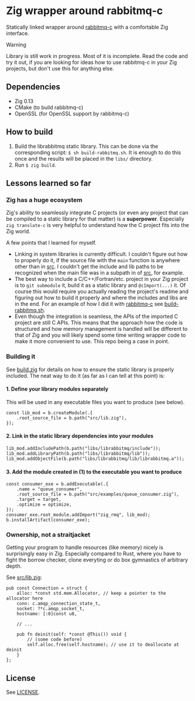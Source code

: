 Zig wrapper around rabbitmq-c
=============================

Statically linked wrapper around [rabbitmq-c](https://github.com/alanxz/rabbitmq-c/tree/v0.14.0)
with a comfortable Zig interface.

> [!WARNING]
> Library is still work in progress. Most of it is incomplete. Read the code 
> and try it out, if you are looking for ideas how to use rabbitmq-c in your
> Zig projects, but don't use this for anything else.


Dependencies
------------

- Zig 0.13
- CMake (to build rabbitmq-c)
- OpenSSL (for OpenSSL support by rabbitmq-c)


How to build
------------

1. Build the librabbitmq static library. This can be done via the corresponding
   script: `$ sh build-rabbitmq.sh`. It is enough to do this once and the
   results will be placed in the `libs/` directory.
2. Run `$ zig build`.


Lessons learned so far
----------------------

### Zig has a huge ecosystem

Zig's ability to seamlessly integrate C projects (or even any project that can
be compiled to a static library for that matter) is a **superpower**. Especially 
`zig translate-c` is very helpful to understand how the C project fits into the
Zig world.

A few points that I learned for myself.

- Linking in system libraries is currently difficult. I couldn't figure out how
  to properly do it, if the source file with the `main` function is anywhere
  other than in [src](src/). I couldn't get the include and lib paths to be 
  recognized when the main file was in a subpath in of [src](src/), for 
  example.
- The best way to include a C/C++/Fortran/etc. project in your Zig project is to
  `git submodule` it, build it as a static library and `@cImport(...)` it. Of
  course this would require you actually reading the project's readme and
  figuring out how to build it properly and where the includes and libs are in
  the end. For an example of how I did it with [rabbitmq-c](https://github.com/alanxz/rabbitmq-c/tree/v0.14.0) see
  [build-rabbitmq.sh](build-rabbitmq.sh). 
- Even though the integration is seamless, the APIs of the imported C project
  are still C APIs. This means that the approach how the code is structured and 
  how memory management is handled will be different to that of Zig and you will 
  likely spend some time writing wrapper code to make it more convenient to use.
  This repo being a case in point.

### Building it

See [build.zig](build.zig) for details on how to ensure the static library is
properly included. The neat way to do it (as far as I can tell at this point) 
is:

#### 1. Define your library modules separately

This will be used in any executable files you want to produce (see below).

```zig
const lib_mod = b.createModule(.{
    .root_source_file = b.path("src/lib.zig"),
});
```

#### 2. Link in the static library dependencies into your modules

```zig
lib_mod.addIncludePath(b.path("libs/librabbitmq/include"));
lib_mod.addLibraryPath(b.path("libs/librabbitmq/lib"));
lib_mod.addObjectFile(b.path("libs/librabbitmq/lib/librabbitmq.a"));
```

#### 3. Add the module created in (1) to the executable you want to produce

```zig
const consumer_exe = b.addExecutable(.{
    .name = "queue_consumer",
    .root_source_file = b.path("src/examples/queue_consumer.zig"),
    .target = target,
    .optimize = optimize,
});
consumer_exe.root_module.addImport("zig_rmq", lib_mod);
b.installArtifact(consumer_exe);
```

### Ownership, not a straitjacket

Getting your program to handle resources (like memory) nicely is surprisingly 
easy in Zig. Especially compared to Rust, where you have to fight the borrow 
checker, clone everyting or do box gymnastics of arbitrary depth.


See [src/lib.zig](src/lib.zig):

```zig
pub const Connection = struct {
    alloc: *const std.mem.Allocator, // keep a pointer to the allocator here
    conn: c.amqp_connection_state_t,
    socket: ?*c.amqp_socket_t,
    hostname: [:0]const u8,

    // ...
    
    pub fn deinit(self: *const @This()) void {
        // (some code before)
        self.alloc.free(self.hostname); // use it to deallocate at deinit
    }
};
```


License
-------

See [LICENSE](LICENSE).
